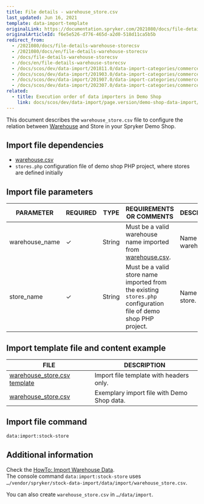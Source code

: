 ```yaml
---
title: File details - warehouse_store.csv
last_updated: Jun 16, 2021
template: data-import-template
originalLink: https://documentation.spryker.com/2021080/docs/file-details-warehouse-storecsv
originalArticleId: f6e5e526-d776-465d-a2d0-518d11ca5b5b
redirect_from:
  - /2021080/docs/file-details-warehouse-storecsv
  - /2021080/docs/en/file-details-warehouse-storecsv
  - /docs/file-details-warehouse-storecsv
  - /docs/en/file-details-warehouse-storecsv
  - /docs/scos/dev/data-import/201811.0/data-import-categories/commerce-setup/file-details-warehouse-store.csv.html
  - /docs/scos/dev/data-import/201903.0/data-import-categories/commerce-setup/file-details-warehouse-store.csv.html
  - /docs/scos/dev/data-import/201907.0/data-import-categories/commerce-setup/file-details-warehouse-store.csv.html
  - /docs/scos/dev/data-import/202307.0/data-import-categories/commerce-setup/file-details-warehouse-store.csv.html
related:
  - title: Execution order of data importers in Demo Shop
    link: docs/scos/dev/data-import/page.version/demo-shop-data-import/execution-order-of-data-importers-in-demo-shop.html
---
```


This document describes the `warehouse_store.csv` file to configure the relation between [Warehouse](/docs/pbc/all/warehouse-management-system/{{page.version}}/base-shop/inventory-management-feature-overview.html) and Store in your Spryker Demo Shop.


## Import file dependencies

* [warehouse.csv](/docs/pbc/all/warehouse-management-system/{{page.version}}/base-shop/import-and-export-data/file-details-warehouse.csv.html)
* `stores.php` configuration file of demo shop PHP project, where stores are defined initially

## Import file parameters


| PARAMETER | REQUIRED | TYPE | REQUIREMENTS OR COMMENTS | DESCRIPTION |
| --- | --- | --- | --- | --- |
| warehouse_name | ✓ | String | Must be a valid warehouse name imported from [warehouse.csv](/docs/pbc/all/warehouse-management-system/{{page.version}}/base-shop/import-and-export-data/file-details-warehouse.csv.html). | Name of the warehouse. |
| store_name | ✓ | String | Must be a valid store name imported from the existing `stores.php` configuration file of demo shop PHP project. | Name of the store. |


## Import template file and content example


| FILE | DESCRIPTION |
| --- | --- |
| [warehouse_store.csv template](https://spryker.s3.eu-central-1.amazonaws.com/docs/Developer+Guide/Back-End/Data+Manipulation/Data+Ingestion/Data+Import/Data+Import+Categories/Commerce+Setup/Template+warehouse_store.csv) | Import file template with headers only. |
| [warehouse_store.csv](https://spryker.s3.eu-central-1.amazonaws.com/docs/Developer+Guide/Back-End/Data+Manipulation/Data+Ingestion/Data+Import/Data+Import+Categories/Commerce+Setup/warehouse_store.csv) | Exemplary import file with Demo Shop data. |

## Import file command

```bash
data:import:stock-store
```

## Additional information

Check the [HowTo: Import Warehouse Data](/docs/scos/dev/tutorials-and-howtos/howtos/feature-howtos/data-imports/howto-import-warehouse-data.html).  
The console command `data:import:stock-store` uses `…/vendor/spryker/stock-data-import/data/import/warehouse_store.csv`.

You can also create `warehouse_store.csv` in `…/data/import`.
